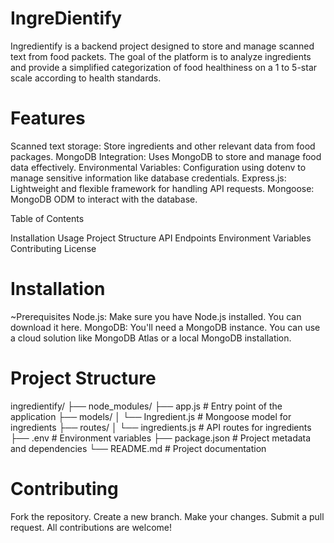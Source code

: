 # IngreDientify
Ingredientify is a backend project designed to store and manage scanned text from food packets. The goal of the platform is to analyze ingredients and provide a simplified categorization of food healthiness on a 1 to 5-star scale according to health standards.

# Features

Scanned text storage: Store ingredients and other relevant data from food packages.
MongoDB Integration: Uses MongoDB to store and manage food data effectively.
Environmental Variables: Configuration using dotenv to manage sensitive information like database credentials.
Express.js: Lightweight and flexible framework for handling API requests.
Mongoose: MongoDB ODM to interact with the database.

Table of Contents

Installation
Usage
Project Structure
API Endpoints
Environment Variables
Contributing
License

# Installation

~Prerequisites
Node.js: Make sure you have Node.js installed. You can download it here.
MongoDB: You'll need a MongoDB instance. You can use a cloud solution like MongoDB Atlas or a local MongoDB installation.

# Project Structure

ingredientify/
├── node_modules/
├── app.js              # Entry point of the application
├── models/
│   └── Ingredient.js   # Mongoose model for ingredients
├── routes/
│   └── ingredients.js  # API routes for ingredients
├── .env                # Environment variables
├── package.json        # Project metadata and dependencies
└── README.md           # Project documentation


# Contributing

Fork the repository.
Create a new branch.
Make your changes.
Submit a pull request.
All contributions are welcome!




